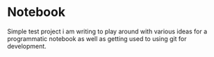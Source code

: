 Notebook
========

Simple test project i am writing to play around with various ideas for a programmatic notebook as well as getting used to using git for development.
